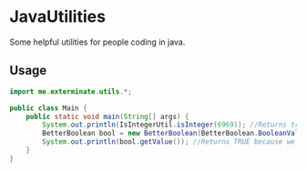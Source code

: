 # JavaUtilities

Some helpful utilities for people coding in java.

## Usage
```java
import me.exterminate.utils.*;

public class Main {
    public static void main(String[] args) {
        System.out.println(IsIntegerUtil.isInteger(6969)); //Returns true
        BetterBoolean bool = new BetterBoolean(BetterBoolean.BooleanValue.TRUE); //Set as TRUE, MAYBE or FALSE
        System.out.println(bool.getValue()); //Returns TRUE because we set the value to TRUE
    }
}
```  
